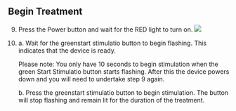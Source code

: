 ## Begin Treatment


9. Press the Power button and wait for the RED light to turn on.
    ![](media/image53.jpeg) 


10. 
    a. Wait for
      the greenstart stimulatio button to begin flashing. This
      indicates that the device is ready.

      Please note: You only have 10 seconds to begin stimulation when the green
    Start Stimulatio button starts flashing. After this the device
      powers down and you will need to undertake step 9 again.
      
    b. Press the greenstart stimulatio button to begin stimulation. The
      button will stop flashing and remain lit for the duration of the
      treatment.




